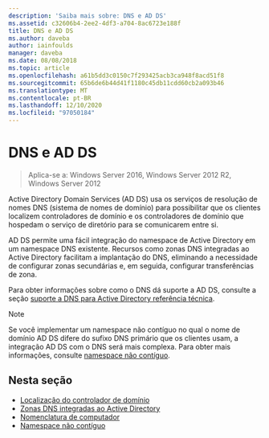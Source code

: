 ```yaml
---
description: 'Saiba mais sobre: DNS e AD DS'
ms.assetid: c32606b4-2ee2-4df3-a704-8ac6723e188f
title: DNS e AD DS
ms.author: daveba
author: iainfoulds
manager: daveba
ms.date: 08/08/2018
ms.topic: article
ms.openlocfilehash: a61b5dd3c0150c7f293425acb3ca948f8acd51f8
ms.sourcegitcommit: 65b6de6b44d41f1180c45db11cdd60cb2a093b46
ms.translationtype: MT
ms.contentlocale: pt-BR
ms.lasthandoff: 12/10/2020
ms.locfileid: "97050184"
---
```

# <a name="dns-and-ad-ds"></a>DNS e AD DS

> Aplica-se a: Windows Server 2016, Windows Server 2012 R2, Windows Server 2012

Active Directory Domain Services (AD DS) usa os serviços de resolução de nomes DNS (sistema de nomes de domínio) para possibilitar que os clientes localizem controladores de domínio e os controladores de domínio que hospedam o serviço de diretório para se comunicarem entre si.

AD DS permite uma fácil integração do namespace de Active Directory em um namespace DNS existente. Recursos como zonas DNS integradas ao Active Directory facilitam a implantação do DNS, eliminando a necessidade de configurar zonas secundárias e, em seguida, configurar transferências de zona.

Para obter informações sobre como o DNS dá suporte a AD DS, consulte a seção [suporte a DNS para Active Directory referência técnica](/previous-versions/windows/it-pro/windows-server-2003/cc781627(v=ws.10)).

> [!NOTE]
> Se você implementar um namespace não contíguo no qual o nome de domínio AD DS difere do sufixo DNS primário que os clientes usam, a integração AD DS com o DNS será mais complexa. Para obter mais informações, consulte [namespace não contíguo](Disjoint-Namespace.md).

## <a name="in-this-section"></a>Nesta seção

- [Localização do controlador de domínio](Domain-Controller-Location.md)
- [Zonas DNS integradas ao Active Directory](Active-Directory-Integrated-DNS-Zones.md)
- [Nomenclatura de computador](Computer-Naming.md)
- [Namespace não contíguo](Disjoint-Namespace.md)

